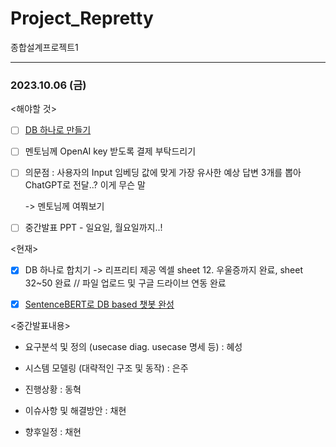 # Project_Repretty
종합설계프로젝트1 


---

### 2023.10.06 (금)


<해야할 것>


- [ ] [DB 하나로 만들기](https://docs.google.com/spreadsheets/d/1qucS86xmwJ-yiRBVI44m72sPlsz73-LMQrQPya46JQA/edit?usp=sharing)


- [ ] 멘토님께 OpenAI key 받도록 결제 부탁드리기


- [ ] 의문점 : 사용자의 Input 임베딩 값에 맞게 가장 유사한 예상 답변 3개를 뽑아 ChatGPT로 전달..? 이게 무슨 말


    -> 멘토님께 여쭤보기


- [ ] 중간발표 PPT - 일요일, 월요일까지..!



<현재>


- [X] DB 하나로 합치기 -> 리프리티 제공 엑셀 sheet 12. 우울증까지 완료, sheet 32~50 완료 // 파일 업로드 및 구글 드라이브 연동 완료


- [X] [SentenceBERT로 DB based 챗봇 완성](https://colab.research.google.com/drive/1vRpd_qTXivje3afV6sppIX8ICKew8rcB?usp=sharing)



<중간발표내용> 


- 요구분석 및 정의 (usecase diag. usecase 명세 등) : 혜성


- 시스템 모델링 (대략적인 구조 및 동작) : 은주


- 진행상황 : 동혁


- 이슈사항 및 해결방안 : 채현


- 향후일정 : 채현



